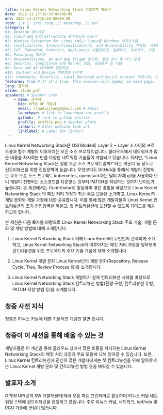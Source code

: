 ```yaml
---
title: Linux Kernel Networking Stack 진입장벽 허물기
date: 2022-11-27T16:30:00+09:00
end: 2022-11-27T16:50:00+09:00
room: 1 # 1: Intl room, 2: Workshop, 3: BoF
category: 8
#1: Desktop 데스크탑
#2: Cloud and Infrastructure 클라우드와 인프라
#3: Windows Subsystem for Linux (WSL) Linux용 Windows 하위시스템
#4: Localizations, Internationalizations, and Accessibility 지역화, 국제화 및 접근성
#5: IoT, Embedded, Robotics, Appliances 사물인터넷, 임베디드, 로보틱스, 가전
#6: Packaging 패키징
#7: Documentations, QA and Bug triage 문서화, 품질 관리 및 버그 분류
#8: Security, Compliance and Kernel 보안, 규정준수 및 커널
#9: Data and AI 데이터와 인공지능
#10: Content and Design 컨텐츠와 디지인
#11: Community, Diversity, Local Outreach and Social Context 커뮤니티, 다양성, 지역 사회 협력과 사회적 관점
featured: true # If it's true. This session will appear on main page.
lang: 한국어
slide: slide.pdf
speakers: # Speaker info
    - name: 강주희
      bio: OPEN UP 개발자
      email: claudiajkang@gmail.com # Email
      launchpad: # link to launchpad.net profile
      github:  # link to github profile
      profile: profile.png # Speaker photo
      linkurl: # Other website link url
      linklabel: # Label for linkurl
---
```

Linux Kernel Networking Stack은 OSI Model의 Layer 2 ~ Layer 4 사이의 프로토콜과 함수 개발이 이루어지는 오픈 소스 프로젝트입니다. 클라우드에서 네트워크가 많은 비중을 차지하는 만큼 다양한 네트워킹 기술들이 개발되고 있습니다. 하지만, “Linux Kernel Networking Stack은 정말 오픈 소스 프로젝트일까?”라는 의문이 들 정도로 컨트리뷰션을 위한 진입장벽이 높습니다. 무엇보다도 GitHub을 통해서 개발이 진행되는 주요 오픈 소스 프로젝트 kubernetes, openstack과는 달리 자체 git을 사용하다 보니 개발이 진행되는 소스코드를 다운받는 것부터 PATCH를 작성하는 것까지 난이도가 높습니다.
본 세션에서는 Contributor로 활동하며 겪은 경험을 바탕으로 Linux Kernel Networking Stack 의 패킷 처리 과정과 최신 주요 모듈을 소개하고, Linux Kernel의 개발 문화와 개발 과정에 대한 공유합니다. 이를 통해 많은 개발자들이 Linux Kernel 컨트리뷰션의 초기 진입장벽을 허물고, 첫 컨트리뷰션에 도전할 수 있도록 가이드를 제공하고자 합니다. 

본 세션은 다음 목차를 바탕으로 Linux Kernel Networking Stack 주요 기술, 개발 문화 및 개발 방법에 대해 소개합니다.

1. Linux Kernel Networking Stack 이해
Linux Kernel이 무엇인지 간략하게 소개하고, Linux Kernel Networking Stack의 이루어지는 패킷 처리 과정을 알아보며 컨트리뷰션을 위한 프로젝트의 주요 기술 개념에 대해 소개합니다.

2. Linux Kernel 개발 문화
Linux Kernel만의 개발 문화(Repository, Release Cycle, Tree, Review Process 등)를 소개합니다.

3. Linux Kernel Networking Stack 개발하기 
실제 컨트리뷰션 사례를 바탕으로 Linux Kernel Networking Stack 컨트리뷰션 방법(환경 구성, 컨트리뷰션 유형, PATCH 작성 방법 등)을 소개합니다.

## 청중 사전 지식

청중은 리눅스 커널에 대한 기본적인 개념만 알면 됩니다.

## 청중이 이 세션을 통해 배울 수 있는 것
개발자들은 이 세션을 통해 클라우드 상에서 많은 비중을 차지하는 Linux Kernel Networking Stack의 패킷 처리 과정과 주요 모듈에 대해 알아갈 수 있습니다. 또한, Linux Kernel 컨트리뷰션에 관심이 많은 개발자에게는 첫 컨트리뷰션을 위해 알아야 하는 Linux Kernel 개발 문화 및 컨트리뷰션 방법 등을 배워갈 수 있습니다.

## 발표자 소개
OPEN UP(공개 SW 개발자센터)에서 오픈 파트 프런티어로 활동하며 리눅스 커널 네트워킹 스택에 컨트리뷰션을 진행하고 있습니다. 주로 리눅스 커널, 네트워크, bpf/xdp 및 RCU 기술에 관심이 많습니다.
